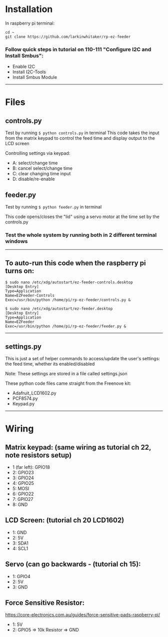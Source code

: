 # Installation

In raspberry pi terminal:
```
cd ~
git clone https://github.com/larkinwhitaker/rp-ez-feeder
```

### Follow quick steps in tutorial on 110-111 "Configure I2C and Install Smbus":
 - Enable I2C
 - Install I2C-Tools
 - Install Smbus Module

---

# Files

## controls.py
Test by running `$ python controls.py` in terminal
This code takes the input from the matrix keypad to control the feed time and display output to the LCD screen

Controlling settings via keypad:
- A: select/change time
- B: cancel select/change time
- C: clear changing time input
- D: disable/re-enable


## feeder.py
Test by running `$ python feeder.py` in terminal

This code opens/closes the "lid" using a servo motor at the time set by the controls.py


### Test the whole system by running both in 2 different terminal windows

---

## To auto-run this code when the raspberry pi turns on:

```
$ sudo nano /etc/xdg/autostart/ez-feeder-controls.desktop
[Desktop Entry]
Type=Application
Name=EZFeeder-Controls
Exec=/usr/bin/python /home/pi/rp-ez-feeder/controls.py &
```

```
$ sudo nano /etc/xdg/autostart/ez-feeder.desktop
[Desktop Entry]
Type=Application
Name=EZFeeder
Exec=/usr/bin/python /home/pi/rp-ez-feeder/feeder.py &
```

---

## settings.py
This is just a set of helper commands to access/update the user's settings: the feed time, whether its enabled/disabled

Note: These settings are stored in a file called settings.json


These python code files came straight from the Freenove kit:
 - Adafruit_LCD1602.py
 - PCF8574.py
 - Keypad.py

---

# Wiring

## Matrix keypad: (same wiring as tutorial ch 22, note resistors setup)
- 1 (far left): GPIO18
- 2: GPIO23
- 3: GPIO24
- 4: GPIO25
- 5: MOSI
- 6: GPIO22
- 7: GPIO27
- 8: GND

## LCD Screen: (tutorial ch 20 LCD1602)
- 1: GND
- 2: 5V
- 3: SDA1
- 4: SCL1

## Servo (can go backwards - (tutorial ch 15):
- 1: GPIO4
- 2: 5V
- 3: GND

## Force Sensitive Resistor:
https://core-electronics.com.au/guides/force-sensitive-pads-raspberry-pi/
- 1: 5V
- 2: GPIO5 => 10k Resistor => GND
